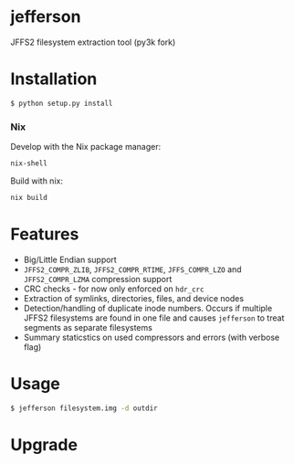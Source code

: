 # jefferson
JFFS2 filesystem extraction tool (py3k fork)

Installation
============
```bash
$ python setup.py install
```
### Nix
Develop with the Nix package manager:
```bash
nix-shell
```
Build with nix:
```bash
nix build
```

Features
============
- Big/Little Endian support
- `JFFS2_COMPR_ZLIB`, `JFFS2_COMPR_RTIME`, `JFFS_COMPR_LZO` and `JFFS2_COMPR_LZMA` compression support
- CRC checks - for now only enforced on `hdr_crc`
- Extraction of symlinks, directories, files, and device nodes
- Detection/handling of duplicate inode numbers. Occurs if multiple JFFS2 filesystems are found in one file and causes `jefferson` to treat segments as separate filesystems
- Summary staticstics on used compressors and errors (with verbose flag)

Usage
============
```bash
$ jefferson filesystem.img -d outdir
```


Upgrade
===========

